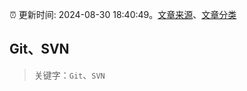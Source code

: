 :alarm_clock: 更新时间: 2024-08-30 18:40:49。[文章来源](/README.md)、[文章分类](/TAGS.md)

## Git、SVN


> 关键字：`Git`、`SVN`



